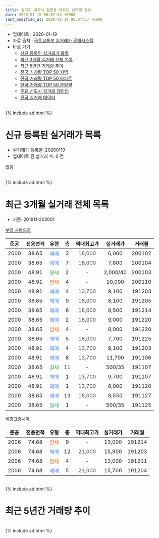 ```yaml
---
title: 경기도 여주시 점봉동 아파트 실거래 정보
date: 2020-01-19 06:07:53 +0900
last_modified_at: 2020-01-19 06:07:53 +0900
---
```


* 업데이트 : 2020-01-19
* 자료 출처 : [국토교통부 실거래가 공개시스템](http://rt.molit.go.kr)
* 바로 가기
    * [신규 등록된 실거래가 목록](#신규-등록된-실거래가-목록)
    * [최근 3개월 실거래 전체 목록](#최근-3개월-실거래-전체-목록)
    * [최근 5년간 거래량 추이](#최근-5년간-거래량-추이)
    * [전국 거래량 TOP 50 지역](https://apt-info.github.io/apt-trade-info/최근-3개월-전국에서-가장-거래가-많이-발생한-지역)
    * [전국 거래량 TOP 50 아파트](https://apt-info.github.io/apt-trade-info/최근-3개월-전국에서-가장-거래가-많이-발생한-아파트)
    * [전국 거래량 TOP 50 분양권](https://apt-info.github.io/apt-trade-info/최근-3개월-전국에서-가장-거래가-많이-발생한-분양권)
    * [주요 신도시 실거래 데이터](https://apt-info.github.io/apt-trade-info/주요-신도시)
    * [전국 실거래 데이터](https://apt-info.github.io/apt-trade-info/전국)
<br>
{% include ad.html %}
<br>

# 신규 등록된 실거래가 목록
* 실거래가 등록일: 20200119
* 업데이트 된 실거래 수: 0 건

없음

<br>
{% include ad.html %}
<br>

# 최근 3개월 실거래 전체 목록
* 기준: 201911-202001


[부영 사랑으로](https://search.naver.com/search.naver?query=%EA%B2%BD%EA%B8%B0%EB%8F%84+%EC%97%AC%EC%A3%BC%EC%8B%9C+%EC%A0%90%EB%B4%89%EB%8F%99+%EB%B6%80%EC%98%81+%EC%82%AC%EB%9E%91%EC%9C%BC%EB%A1%9C)

|준공|전용면적|유형|층|역대최고가|실거래가|거래월|
|:---:|:---:|:---:|:---:|:---:|:---:|:---:|
|2000|38.65|<span style="color:#4285f3">매매</span>|3|<span style="color:#444444">18,000</span>|6,000|200102|
|2000|38.65|<span style="color:#4285f3">매매</span>|7|<span style="color:#444444">18,000</span>|7,800|200104|
|2000|48.91|<span style="color:#34a853">월세</span>|2|<span style="color:#444444">-</span>|2,000/40|200103|
|2000|48.91|<span style="color:#ff5a00">전세</span>|4|<span style="color:#444444">-</span>|10,000|200110|
|2000|48.91|<span style="color:#4285f3">매매</span>|4|<span style="color:#444444">13,700</span>|9,100|191203|
|2000|38.65|<span style="color:#4285f3">매매</span>|9|<span style="color:#444444">18,000</span>|8,100|191205|
|2000|38.65|<span style="color:#4285f3">매매</span>|6|<span style="color:#444444">18,000</span>|8,500|191214|
|2000|38.65|<span style="color:#4285f3">매매</span>|2|<span style="color:#444444">18,000</span>|9,000|191220|
|2000|38.65|<span style="color:#ff5a00">전세</span>|4|<span style="color:#444444">-</span>|8,000|191220|
|2000|38.65|<span style="color:#4285f3">매매</span>|5|<span style="color:#444444">18,000</span>|7,700|191225|
|2000|48.91|<span style="color:#4285f3">매매</span>|4|<span style="color:#444444">13,700</span>|9,100|191203|
|2000|48.91|<span style="color:#4285f3">매매</span>|8|<span style="color:#444444">13,700</span>|11,700|191106|
|2000|38.65|<span style="color:#34a853">월세</span>|11|<span style="color:#444444">-</span>|500/35|191107|
|2000|48.91|<span style="color:#4285f3">매매</span>|1|<span style="color:#444444">13,700</span>|9,700|191107|
|2000|48.91|<span style="color:#4285f3">매매</span>|1|<span style="color:#444444">13,700</span>|8,000|191120|
|2000|38.65|<span style="color:#4285f3">매매</span>|13|<span style="color:#444444">18,000</span>|8,550|191127|
|2000|38.65|<span style="color:#34a853">월세</span>|1|<span style="color:#444444">-</span>|500/35|191125|

[세종그랑시아](https://search.naver.com/search.naver?query=%EA%B2%BD%EA%B8%B0%EB%8F%84+%EC%97%AC%EC%A3%BC%EC%8B%9C+%EC%A0%90%EB%B4%89%EB%8F%99+%EC%84%B8%EC%A2%85%EA%B7%B8%EB%9E%91%EC%8B%9C%EC%95%84)

|준공|전용면적|유형|층|역대최고가|실거래가|거래월|
|:---:|:---:|:---:|:---:|:---:|:---:|:---:|
|2006|74.68|<span style="color:#ff5a00">전세</span>|9|<span style="color:#444444">-</span>|13,000|191214|
|2006|74.68|<span style="color:#4285f3">매매</span>|12|<span style="color:#444444">21,000</span>|15,900|191203|
|2006|74.68|<span style="color:#ff5a00">전세</span>|4|<span style="color:#444444">-</span>|13,000|191211|
|2006|74.68|<span style="color:#4285f3">매매</span>|5|<span style="color:#444444">21,000</span>|15,700|191204|


<br>
{% include ad.html %}
<br>

# 최근 5년간 거래량 추이


<div style="width:100%;">
    <canvas id="deal_progress" height="200"></canvas>
</div>

<script>
new Chart(document.getElementById("deal_progress"), {
    type: 'line',
    data: {
        labels: ['201501','201502','201503','201504','201505','201506','201507','201508','201509','201510','201511','201512','201601','201602','201603','201604','201605','201606','201607','201608','201609','201610','201611','201612','201701','201702','201703','201704','201705','201706','201707','201708','201709','201710','201711','201712','201801','201802','201803','201804','201805','201806','201807','201808','201809','201810','201811','201812','201901','201902','201903','201904','201905','201906','201907','201908','201909','201910','201911','201912','202001'],
        datasets: [{
            label: '매매',
            pointRadius: 1,
            data: [12, 10, 16, 11, 16, 7, 9, 10, 10, 11, 13, 9, 8, 10, 12, 18, 11, 8, 7, 8, 11, 8, 2, 4, 5, 5, 11, 10, 6, 8, 5, 2, 5, 7, 7, 6, 7, 2, 9, 7, 6, 7, 6, 1, 5, 5, 6, 4, 4, 7, 2, 6, 4, 4, 7, 6, 4, 7, 4, 8, 2],
            borderColor: "rgba(255, 201, 14, 1)",
            backgroundColor: "rgba(255, 201, 14, 0.5)",
            fill: false,
            lineTension: 0
        },{
            label: '전월세',
            pointRadius: 1,
            data: [7, 9, 9, 11, 6, 9, 3, 3, 6, 8, 5, 8, 8, 4, 9, 4, 6, 5, 3, 3, 4, 4, 9, 4, 1, 5, 2, 4, 5, 3, 0, 4, 2, 5, 3, 5, 9, 4, 3, 3, 6, 1, 3, 4, 3, 6, 7, 6, 12, 9, 9, 1, 8, 7, 9, 7, 7, 8, 2, 3, 2],
            borderColor: "rgba(0, 141, 185, 1)",
            backgroundColor: "rgba(0, 141, 185, 0.5)",
            fill: false,
            lineTension: 0
        }
        ]
    },
    options: {
        responsive: true,
        title: {
            display: false
        },
        tooltips: {
            mode: 'index',
            intersect: false
        },
        hover: {
            mode: 'nearest',
            intersect: true
        },
        scales: {
            xAxes: [{
                display: true,
                scaleLabel: {
                    display: true,
                    labelString: '년/월'
                }
            }],
            yAxes: [{
                display: true,
                ticks: {
                    suggestedMin: 0,
                },
                scaleLabel: {
                    display: true,
                    labelString: '실거래 수'
                }
            }]
        }
    }
});

</script>


<br>
{% include ad.html %}
<br>

